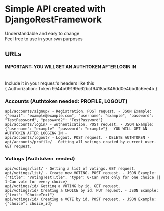 # Simple API created with DjangoRestFramework</br>
Understandable and easy to change</br>
Feel free to use in your own purposes</br>
## URLs

#### IMPORTANT: YOU WILL GET AN AUTHTOKEN AFTER LOGIN IN 
<br/> Include it in your request's headers like this <br/> 
{ Authorization: Token 9944b09199c62bcf9418ad846dd0e4bbdfc6ee4b }


### Accounts (Authtoken needed: PROFILE, LOGOUT)
```
api/accounts/signup/ - Registration. POST request. - JSON Example: {"email": "example@example.com", "username": "example", "password": "TestPassword", "password2": "TestPassword"}
api/accounts/login/ - Authentication. POST request. - JSON Example: {"username": "example", "password": "example"} - YOU WILL GET AN AUTHTOKEN AFTER LOGGING IN -
api/accounts/logout/ - Logout. POST request. - DELETE AUTHTOKEN -
api/accounts/profile/ - Getting all votings created by current user. GET request.
```
### Votings (Authtoken needed)
```
api/votings/list/ - Getting a list of votings. GET request.
api/votings/list/ - Create new VOTING. POST request. - JSON Example: {"title": "VotingTestTitle", "type": 0-Can vote only for one choice || 1-Can vote for every choice}
api/votings/id/ Getting a VOTING by id. GET request.
api/votings/id/ Creating a CHOICE by id. PUT request. - JSON Example: {"text": "ChoiceText"}
api/votings/id/ Creating a VOTE by id. POST request. - JSON Example: {"choice": choice_id}
```
